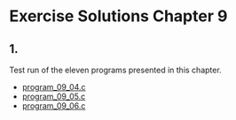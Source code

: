 # Exercise Solutions Chapter 9 #
## 1. ##
Test run of the eleven programs presented in this chapter.  
 - [program_09_04.c](Exercise_01/Program_09_04/program_09_04.c)  
 - [program_09_05.c](Exercise_01/Program_09_05/program_09_05.c)  
 - [program_09_06.c](Exercise_01/Program_09_06/program_09_06.c)  
